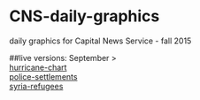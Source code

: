 # CNS-daily-graphics
daily graphics for Capital News Service - fall 2015

##live versions:
September >
<br>
<a href="http://cnsmaryland.org/2015/09/03/continuing-2014-trend-more-major-hurricanes-this-season/" target="_blank">hurricane-chart</a>
<br>
<a href="http://cnsmaryland.org/2015/09/08/freddie-grays-case-settled-for-6-4-million-surpassing-the-5-9-million-eric-garner-settlement/" target="_blank">police-settlements</a>
<br>
<a href="http://cnsmaryland.org/2015/09/09/after-omalleys-appeals-for-more-syrian-refugees-obama-administration-signals-shift/" target="_blank">syria-refugees</a>
